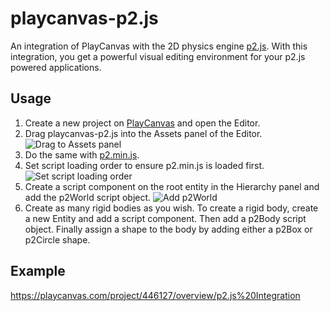 # playcanvas-p2.js
An integration of PlayCanvas with the 2D physics engine [p2.js](https://github.com/schteppe/p2.js). With this integration, you get a powerful visual editing environment for your p2.js powered applications.

## Usage
1. Create a new project on [PlayCanvas](https://playcanvas.com) and open the Editor.
2. Drag playcanvas-p2.js into the Assets panel of the Editor.
![Drag to Assets panel](http://i.imgur.com/uvREuVs.gif)
3. Do the same with [p2.min.js](https://github.com/schteppe/p2.js/blob/master/build/p2.min.js).
4. Set script loading order to ensure p2.min.js is loaded first.
![Set script loading order](http://i.imgur.com/gZXVJ04.gif)
5. Create a script component on the root entity in the Hierarchy panel and add the p2World script object.
![Add p2World](http://i.imgur.com/Nxn6d3f.gif)
6. Create as many rigid bodies as you wish. To create a rigid body, create a new Entity and add a script component. Then add a p2Body script object. Finally assign a shape to the body by adding either a p2Box or p2Circle shape.

## Example
https://playcanvas.com/project/446127/overview/p2.js%20Integration
